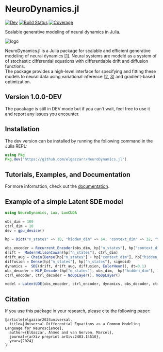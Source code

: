# NeuroDynamics.jl


[![Dev](https://img.shields.io/badge/docs-dev-blue.svg)](https://elgazzarr.github.io/NeuroDynamics.jl/dev/)
[![Build Status](https://github.com/elgazzarr/NeuroDynamics.jl/actions/workflows/CI.yml/badge.svg?branch=main)](https://github.com/elgazzarr/NeuroDynamics.jl/actions/workflows/CI.yml?query=branch%3Amain)
[![Coverage](https://codecov.io/gh/elgazzarr/NeuroDynamics.jl/branch/main/graph/badge.svg)](https://codecov.io/gh/elgazzarr/NeuroDynamics.jl)


Scalable generative modeling of neural dynamics in Julia.

![logo](docs/assets/logo.png)

NeuroDynamics.jl is a Julia package for scalable and efficient generative modeling of neural dynamics [[1](https://arxiv.org/abs/2403.14510)].
Neural systems are modeld as a system of of stochastic differential equations with differentiable drift and diffusion functions.  
The package provides a high-level interface for specifying and fitting these models to neural data using variational inference [[2](https://arxiv.org/abs/2001.01328), [3](https://arxiv.org/abs/1905.09883)] and gradient-based optimization.

## Version 1.0.0-DEV

The pacakage is still in DEV mode but if you can't wait, feel free to use it and report any issues you encounter.

## Installation

The dev version can be installed by running the following command in the Julia REPL:

```julia
using Pkg
Pkg.dev("https://github.com/elgazzarr/NeuroDynamics.jl")
```

## Tutorials, Examples, and Documentation

For more information, check out the [documentation](https://elgazzarr.github.io/NeuroDynamics.jl/dev/).


## Example of a simple Latent SDE model

```julia
using NeuroDynamics, Lux, LuxCUDA

obs_dim = 100
ctrl_dim = 10
dev = gpu_device()

hp = Dict("n_states" => 10, "hidden_dim" => 64, "context_dim" => 32, "t_init" => 50)

obs_encoder = Recurrent_Encoder(obs_dim, hp["n_states"], hp["context_dim"],  hp["hidden_dim"], hp["t_init"])
drift =  ModernWilsonCowan(hp["n_states"], ctrl_dim)
drift_aug = Chain(Dense(hp["n_states"] + hp["context_dim"], hp["hidden_dim"], softplus), Dense(hp["hidden_dim"], hp["n_states"], tanh))
diffusion = Dense(hp["n_states"], hp["n_states"], sigmoid)
dynamics =  SDE(drift, drift_aug, diffusion, EulerHeun(), dt=0.1)
obs_decoder = MLP_Decoder(hp["n_states"], obs_dim,  hp["hidden_dim"], 1, "Poisson")   
ctrl_encoder, ctrl_decoder = NoOpLayer(), NoOpLayer()

model = LatentUDE(obs_encoder, ctrl_encoder, dynamics, obs_decoder, ctrl_decoder, dev)

```


## Citation 

If you use this package in your research, please cite the following paper:

```
@article{elgazzar2024universal,
  title={Universal Differential Equations as a Common Modeling Language for Neuroscience},
  author={ElGazzar, Ahmed and van Gerven, Marcel},
  journal={arXiv preprint arXiv:2403.14510},
  year={2024}
}
```

